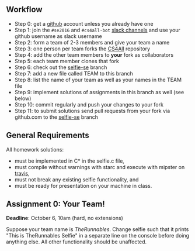 Workflow
--------

* Step 0: get a [github](https://github.com) account unless you already have one
* Step 1: join the `#se2016` and `#cs4all-bot` [slack channels](https://cksystemsteaching.slack.com/signup) and use your github username as slack username
* Step 2: form a team of 2-3 members and give your team a name
* Step 3: one person per team forks the [CS4All](https://github.com/cksystemsteaching/CS4All/fork) repository
* Step 4: add the other team members to __your__ fork as collaborators
* Step 5: each team member clones that fork
* Step 6: check out the [selfie-se](https://github.com/cksystemsteaching/CS4All/tree/selfie-se) branch
* Step 7: add a new file called TEAM to this branch
* Step 8: list the name of your team as well as your names in the TEAM file
* Step 9: implement solutions of assignments in this branch as well (see below)
* Step 10: commit regularly and push your changes to your fork
* Step 11: to submit solutions send pull requests from your fork via github.com to the [selfie-se](https://github.com/cksystemsteaching/CS4All/tree/selfie-se) branch

General Requirements
--------------------

All homework solutions:

* must be implemented in C\* in the selfie.c file,
* must compile without warnings with starc and execute with mipster on [travis](https://travis-ci.org/cksystemsteaching/CS4All),
* must not break any existing selfie functionality, and
* must be ready for presentation on your machine in class.

Assignment 0: Your Team!
------------------------

__Deadline__: October 6, 10am (hard, no extensions)

Suppose your team name is *TheRunnables*. Change selfie such that it prints "This is TheRunnables Selfie" in a separate line on the console before doing anything else. All other functionality should be unaffected.
